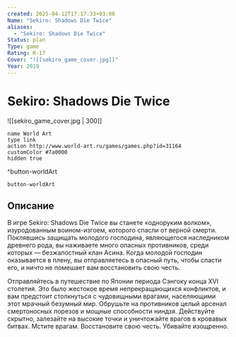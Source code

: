 ```yaml
---
created: 2025-04-12T17:17:33+03:00
Name: "Sekiro: Shadows Die Twice"
aliases:
  - "Sekiro: Shadows Die Twice"
Status: plan
Type: game
Rating: R-17
Cover: "![[sekiro_game_cover.jpg]]"
Year: 2019
---
```


# Sekiro: Shadows Die Twice

![[sekiro_game_cover.jpg | 300]]

```button
name World Art
type link
action http://www.world-art.ru/games/games.php?id=31164
customColor #7a0000
hidden true
```
^button-worldArt



`button-worldArt`

## Описание

В игре Sekiro: Shadows Die Twice вы станете «одноруким волком», изуродованным воином-изгоем, которого спасли от верной смерти. Поклявшись защищать молодого господина, являющегося наследником древнего рода, вы наживаете много опасных противников, среди которых — безжалостный клан Асина. Когда молодой господин оказывается в плену, вы отправляетесь в опасный путь, чтобы спасти его, и ничто не помешает вам восстановить свою честь.

Отправляйтесь в путешествие по Японии периода Сэнгоку конца XVI столетия. Это было жестокое время непрекращающихся конфликтов, и вам предстоит столкнуться с чудовищными врагами, населяющими этот мрачный безумный мир. Обрушьте на противников целый арсенал смертоносных порезов и мощные способности ниндзя. Действуйте скрытно, залезайте на высокие точки и уничтожайте врагов в кровавых битвах. Мстите врагам. Восстановите свою честь. Убивайте изощренно.
